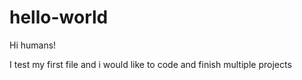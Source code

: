 # hello-world

Hi humans!

I test my first file and i would like to code and finish multiple projects
